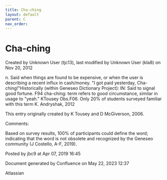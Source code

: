```yaml
---
title: Cha-ching
layout: default
parent: C
nav_order:
---
```


# Cha-ching

Created by  Unknown User (tjc13), last modified by  Unknown User (kla8) on Nov 20, 2012

n. Said when things are found to be expensive, or when the user is describing a recent influx in cash/money. &quot;I got paid yesterday, Cha-ching!&quot;Historically (within Geneseo Dictionary Project): IN: Said to signal good fortune. F94 cha-ching: term refers to good circumstance, similar in usage to &quot;yeah.&quot; KTousey Obs.F06. Only 20% of students surveyed familiar with this term K. Andryshak, 2012

This entry originally created by K Tousey and D McGiverson, 2006.

Comments:

Based on survey results, 100% of participants could define the word; indicating that the word is not obsolete and recognized by the Geneseo community (J Costello, A-F, 2019).

Posted by jbc9 at Apr 07, 2019 16:45

Document generated by Confluence on May 22, 2023 12:37

Atlassian
